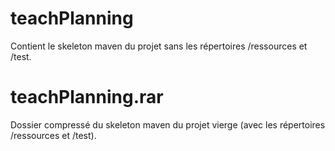 # teachPlanning
Contient le skeleton maven du projet sans les répertoires /ressources et /test.

# teachPlanning.rar
Dossier compressé du skeleton maven du projet vierge (avec les répertoires /ressources et /test). 

